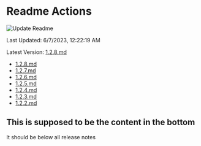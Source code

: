# Readme Actions

![Update Readme](https://github.com/alissone/readme-actions/actions/workflows/update-readme.yaml/badge.svg)

Last Updated: 6/7/2023, 12:22:19 AM

Latest Version: [1.2.8.md](release_notes/1.2.8.md)

- [1.2.8.md](release_notes/1.2.8.md)
- [1.2.7.md](release_notes/1.2.7.md)
- [1.2.6.md](release_notes/1.2.6.md)
- [1.2.5.md](release_notes/1.2.5.md)
- [1.2.4.md](release_notes/1.2.4.md)
- [1.2.3.md](release_notes/1.2.3.md)
- [1.2.2.md](release_notes/1.2.2.md)

## This is supposed to be the content in the bottom
It should be below all release notes
